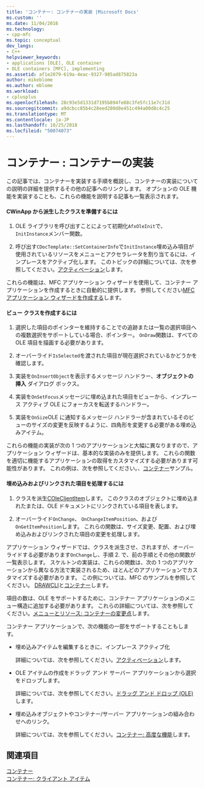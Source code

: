 ```yaml
---
title: 'コンテナー: コンテナーの実装 |Microsoft Docs'
ms.custom: ''
ms.date: 11/04/2016
ms.technology:
- cpp-mfc
ms.topic: conceptual
dev_langs:
- C++
helpviewer_keywords:
- applications [OLE], OLE container
- OLE containers [MFC], implementing
ms.assetid: af1e2079-619a-4eac-9327-985ad875823a
author: mikeblome
ms.author: mblome
ms.workload:
- cplusplus
ms.openlocfilehash: 28c93e5d1331d7195b894fe88c3fe5fc11e7c31d
ms.sourcegitcommit: a9dcbcc85b4c28eed280d8e451c494a00d8c4c25
ms.translationtype: MT
ms.contentlocale: ja-JP
ms.lasthandoff: 10/25/2018
ms.locfileid: "50074073"
---
```

# <a name="containers-implementing-a-container"></a>コンテナー : コンテナーの実装

この記事では、コンテナーを実装する手順を概説し、コンテナーの実装についての説明の詳細を提供するその他の記事へのリンクします。 オプションの OLE 機能を実装することも、これらの機能を説明する記事も一覧表示されます。

#### <a name="to-prepare-your-cwinapp-derived-class"></a>CWinApp から派生したクラスを準備するには

1. OLE ライブラリを呼び出すことによって初期化`AfxOleInit`で、`InitInstance`メンバー関数。

1. 呼び出す`CDocTemplate::SetContainerInfo`で`InitInstance`埋め込み項目が使用されているリソースをメニューとアクセラレータを割り当てるには、インプレースをアクティブ化します。 このトピックの詳細については、次を参照してください。[アクティベーション](../mfc/activation-cpp.md)します。

これらの機能は、MFC アプリケーション ウィザードを使用して、コンテナー アプリケーションを作成するときに自動的に提供します。 参照してください[MFC アプリケーション ウィザードを作成する](../mfc/reference/mfc-application-wizard.md)します。

#### <a name="to-prepare-your-view-class"></a>ビュー クラスを作成するには

1. 選択した項目のポインターを維持することでの追跡または一覧の選択項目への複数選択をサポートしている場合、ポインター。 `OnDraw`関数は、すべての OLE 項目を描画する必要があります。

1. オーバーライド`IsSelected`を渡された項目が現在選択されているかどうかを確認します。

1. 実装を`OnInsertObject`を表示するメッセージ ハンドラー、**オブジェクトの挿入** ダイアログ ボックス。

1. 実装を`OnSetFocus`メッセージに埋め込まれた項目をビューから、インプレース アクティブ OLE にフォーカスを転送するハンドラー。

1. 実装を`OnSize`OLE に通知するメッセージ ハンドラーが含まれているそのビューのサイズの変更を反映するように、四角形を変更する必要がある埋め込みアイテム。

これらの機能の実装が次の 1 つのアプリケーションと大幅に異なりますので、アプリケーション ウィザードは、基本的な実装のみを提供します。 これらの関数を適切に機能するアプリケーションの取得をカスタマイズする必要があります可能性があります。 これの例は、次を参照してください。、[コンテナー](../visual-cpp-samples.md)サンプル。

#### <a name="to-handle-embedded-and-linked-items"></a>埋め込みおよびリンクされた項目を処理するには

1. クラスを派生[COleClientItem](../mfc/reference/coleclientitem-class.md)します。 このクラスのオブジェクトに埋め込まれたまたは、OLE ドキュメントにリンクされている項目を表します。

1. オーバーライド`OnChange`、 `OnChangeItemPosition`、および`OnGetItemPosition`します。 これらの関数は、サイズ変更、配置、および埋め込みおよびリンクされた項目の変更を処理します。

アプリケーション ウィザードでは、クラスを派生させ、されますが、オーバーライドする必要があります`OnChange`し、手順 2. で、前の手順とその他の関数が一覧表示します。 スケルトンの実装は、これらの関数は、次の 1 つのアプリケーションから異なる方法で実装されるため、ほとんどのアプリケーションでカスタマイズする必要があります。 この例については、MFC のサンプルを参照してください。 [DRAWCLI](../visual-cpp-samples.md)と[コンテナー](../visual-cpp-samples.md)します。

項目の数は、OLE をサポートするために、コンテナー アプリケーションのメニュー構造に追加する必要があります。 これらの詳細については、次を参照してください。[メニューとリソース: コンテナーの変更点](../mfc/menus-and-resources-container-additions.md)します。

コンテナー アプリケーションで、次の機能の一部をサポートすることもします。

- 埋め込みアイテムを編集するときに、インプレース アクティブ化

   詳細については、次を参照してください。[アクティベーション](../mfc/activation-cpp.md)します。

- OLE アイテムの作成をドラッグ アンド サーバー アプリケーションから選択をドロップします。

   詳細については、次を参照してください。[ドラッグ アンド ドロップ (OLE)](../mfc/drag-and-drop-ole.md)します。

- 埋め込みオブジェクトやコンテナー/サーバー アプリケーションの組み合わせへのリンク。

   詳細については、次を参照してください。[コンテナー: 高度な機能](../mfc/containers-advanced-features.md)します。

## <a name="see-also"></a>関連項目

[コンテナー](../mfc/containers.md)<br/>
[コンテナー: クライアント アイテム](../mfc/containers-client-items.md)

